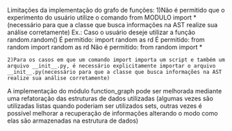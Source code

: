 Limitações da implementação do grafo de funções:
    1)Não é permitido que o experimento do usuário utilize o comando from MODULO import * (necessário para que a classe que busca informações na AST realize sua análise corretamente)
        Ex.: Caso o usuário deseje utilizar a função random.random()
            É permitido: import random as rd
            É permitido: from random import random as rd
            Não é permitido: from random import *
    
    2)Para os casos em que um comando import importa um script e também um arquivo __init__.py, é necessário explicitamente importar o arquivo __init__.py(necessário para que a classe que busca informações na AST realize sua análise corretamente)

A implementação do módulo function_graph pode ser melhorada mediante uma refatoração das estruturas de dados utilizadas (algumas vezes são utilizadas listas quando poderiam ser utilizados sets, outras vezes é possível melhorar a recuperação de informações alterando o modo como elas são armazenadas na estrutura de dados)
